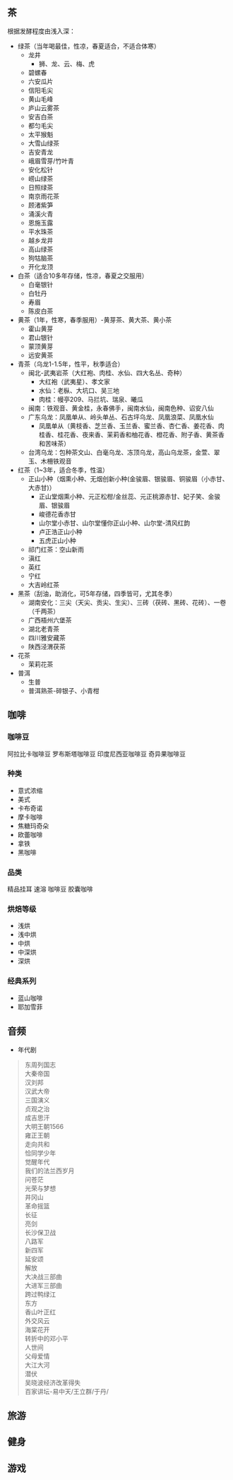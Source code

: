 ## 茶
根据发酵程度由浅入深：
- 绿茶（当年喝最佳，性凉，春夏适合，不适合体寒）
  - 龙井
    - 狮、龙、云、梅、虎
  - 碧螺春
  - 六安瓜片
  - 信阳毛尖
  - 黄山毛峰
  - 庐山云雾茶
  - 安吉白茶
  - 都匀毛尖
  - 太平猴魁
  - 大雪山绿茶
  - 吉安青龙
  - 峨眉雪芽/竹叶青
  - 安化松针
  - 崂山绿茶
  - 日照绿茶
  - 南京雨花茶
  - 顾渚紫笋
  - 涌溪火青
  - 恩施玉露
  - 平水珠茶
  - 越乡龙井
  - 高山绿茶
  - 狗牯脑茶
  - 开化龙顶
- 白茶（适合10多年存储，性凉，春夏之交服用）
  - 白毫银针
  - 白牡丹
  - 寿眉
  - 陈皮白茶
- 黄茶（1年，性寒，春季服用）-黄芽茶、黄大茶、黄小茶
  - 霍山黄芽
  - 君山银针
  - 蒙顶黄芽
  - 远安黄茶
- 青茶（乌龙1-1.5年，性平，秋季适合）
  - 闽北-武夷岩茶（大红袍、肉桂、水仙、四大名丛、奇种）
    - 大红袍（武夷星）、孝文家
    - 水仙：老枞、大坑口、吴三地
    - 肉桂：幔亭209、马拦坑、瑞泉、曦瓜
  - 闽南：铁观音、黄金桂，永春佛手，闽南水仙，闽南色种、诏安八仙
  - 广东乌龙：凤凰单从、岭头单丛、石古坪乌龙、凤凰浪菜、凤凰水仙
    - 凤凰单从（黄枝香、芝兰香、玉兰香、蜜兰香、杏仁香、姜花香、肉桂香、桂花香、夜来香、茉莉香和柚花香、橙花香、附子香、黄茶香和苦味茶）
  - 台湾乌龙：包种茶文山、白毫乌龙、冻顶乌龙，高山乌龙茶，金萱、翠玉、木柵铁观音
- 红茶（1~3年，适合冬季，性温）
  - 正山小种（烟熏小种、无烟创新小种(金骏眉、银骏眉、铜骏眉（小赤甘、大赤甘)）
    - 正山堂烟熏小种、元正松柑/金丝蕊、元正桃源赤甘、妃子笑、金骏眉、银骏眉
    - 峻德花香赤甘
    - 山尔堂小赤甘、山尔堂懂你正山小种、山尔堂-清风红韵
    - 卢正浩正山小种
    - 五虎正山小种
  - 祁门红茶：空山新雨
  - 滇红
  - 英红
  - 宁红
  - 大吉岭红茶
- 黑茶（刮油，助消化，可5年存储，四季皆可，尤其冬季）
  - 湖南安化：三尖（天尖、贡尖、生尖）、三砖（茯砖、黑砖、花砖）、一卷（千两茶）
  - 广西梧州六堡茶
  - 湖北老青茶
  - 四川雅安藏茶
  - 陕西泾渭茯茶
- 花茶
  - 茉莉花茶
- 普洱
  - 生普
  - 普洱熟茶-碎银子、小青柑


## 咖啡

### 咖啡豆
阿拉比卡咖啡豆
罗布斯塔咖啡豆
印度尼西亚咖啡豆
奇异果咖啡豆
### 种类

- 意式浓缩
- 美式
- 卡布奇诺
- 摩卡咖啡
- 焦糖玛奇朵
- 欧蕾咖啡
- 拿铁
- 黑咖啡

### 品类

精品挂耳
速溶
咖啡豆
胶囊咖啡
### 烘焙等级
- 浅烘
- 浅中烘
- 中烘
- 中深烘
- 深烘
### 经典系列
- 蓝山咖啡
- 耶加雪菲

## 音频

- 年代剧
> 东周列国志\
大秦帝国\
汉刘邦\
汉武大帝\
三国演义\
贞观之治\
成吉思汗\
大明王朝1566\
雍正王朝\
走向共和\
恰同学少年\
觉醒年代\
我们的法兰西岁月\
问苍茫\
光荣与梦想\
井冈山\
革命摇篮\
长征\
亮剑\
长沙保卫战\
八路军\
新四军\
延安颂\
解放\
大决战三部曲\
大进军三部曲\
跨过鸭绿江\
东方\
香山叶正红\
外交风云\
海棠花开\
转折中的邓小平\
人世间\
父母爱情\
大江大河\
潜伏\
吴晓波经济改革得失\
百家讲坛-易中天/王立群/于丹/

## 旅游

## 健身

## 游戏
